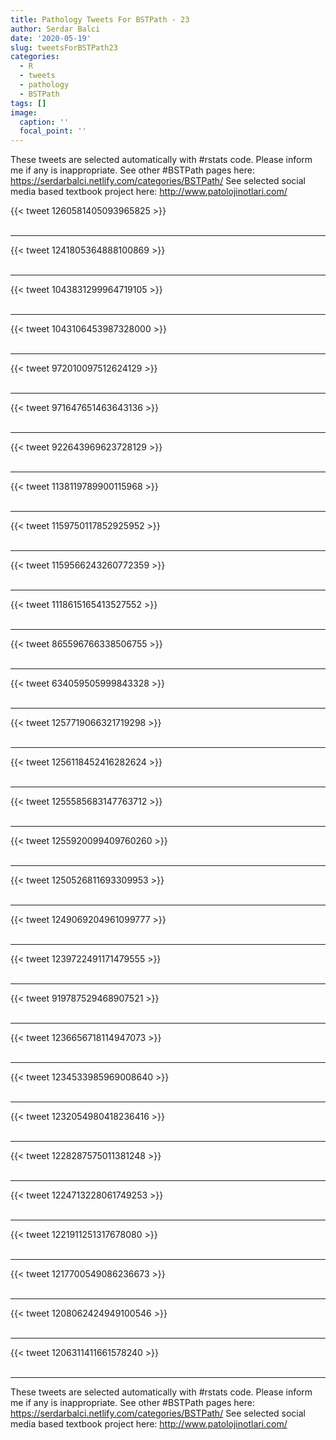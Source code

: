```yaml
---
title: Pathology Tweets For BSTPath - 23
author: Serdar Balci
date: '2020-05-19'
slug: tweetsForBSTPath23
categories:
  - R
  - tweets
  - pathology
  - BSTPath
tags: []
image:
  caption: ''
  focal_point: ''
---
```



These tweets are selected automatically with #rstats code. Please inform me if any is inappropriate.
See other #BSTPath pages here: https://serdarbalci.netlify.com/categories/BSTPath/ 
See selected social media based textbook project here: http://www.patolojinotlari.com/

{{< tweet 1260581405093965825 >}}
<br>
<br>
<hr>
{{< tweet 1241805364888100869 >}}
<br>
<br>
<hr>
{{< tweet 1043831299964719105 >}}
<br>
<br>
<hr>
{{< tweet 1043106453987328000 >}}
<br>
<br>
<hr>
{{< tweet 972010097512624129 >}}
<br>
<br>
<hr>
{{< tweet 971647651463643136 >}}
<br>
<br>
<hr>
{{< tweet 922643969623728129 >}}
<br>
<br>
<hr>
{{< tweet 1138119789900115968 >}}
<br>
<br>
<hr>
{{< tweet 1159750117852925952 >}}
<br>
<br>
<hr>
{{< tweet 1159566243260772359 >}}
<br>
<br>
<hr>
{{< tweet 1118615165413527552 >}}
<br>
<br>
<hr>
{{< tweet 865596766338506755 >}}
<br>
<br>
<hr>
{{< tweet 634059505999843328 >}}
<br>
<br>
<hr>
{{< tweet 1257719066321719298 >}}
<br>
<br>
<hr>
{{< tweet 1256118452416282624 >}}
<br>
<br>
<hr>
{{< tweet 1255585683147763712 >}}
<br>
<br>
<hr>
{{< tweet 1255920099409760260 >}}
<br>
<br>
<hr>
{{< tweet 1250526811693309953 >}}
<br>
<br>
<hr>
{{< tweet 1249069204961099777 >}}
<br>
<br>
<hr>
{{< tweet 1239722491171479555 >}}
<br>
<br>
<hr>
{{< tweet 919787529468907521 >}}
<br>
<br>
<hr>
{{< tweet 1236656718114947073 >}}
<br>
<br>
<hr>
{{< tweet 1234533985969008640 >}}
<br>
<br>
<hr>
{{< tweet 1232054980418236416 >}}
<br>
<br>
<hr>
{{< tweet 1228287575011381248 >}}
<br>
<br>
<hr>
{{< tweet 1224713228061749253 >}}
<br>
<br>
<hr>
{{< tweet 1221911251317678080 >}}
<br>
<br>
<hr>
{{< tweet 1217700549086236673 >}}
<br>
<br>
<hr>
{{< tweet 1208062424949100546 >}}
<br>
<br>
<hr>
{{< tweet 1206311411661578240 >}}
<br>
<br>
<hr>


These tweets are selected automatically with #rstats code. Please inform me if any is inappropriate.
See other #BSTPath pages here: https://serdarbalci.netlify.com/categories/BSTPath/ 
See selected social media based textbook project here: http://www.patolojinotlari.com/
